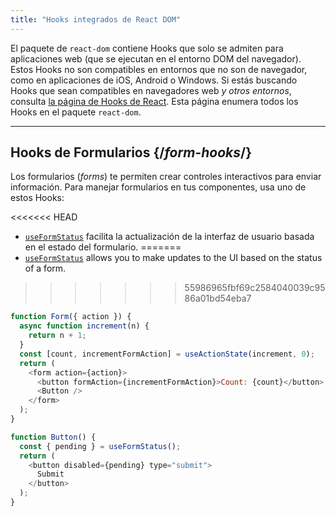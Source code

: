 ```yaml
---
title: "Hooks integrados de React DOM"
---
```


<Intro>

El paquete de `react-dom` contiene Hooks que solo se admiten para aplicaciones web (que se ejecutan en el entorno DOM del navegador). Estos Hooks no son compatibles en entornos que no son de navegador, como en aplicaciones de iOS, Android o Windows. Si estás buscando Hooks que sean compatibles en navegadores web *y otros entornos*, consulta [la página de Hooks de React](/reference/react). Esta página enumera todos los Hooks en el paquete `react-dom`.

</Intro>

---

## Hooks de Formularios {/*form-hooks*/}

Los formularios (*forms*) te permiten crear controles interactivos para enviar información. Para manejar formularios en tus componentes, usa uno de estos Hooks:

<<<<<<< HEAD
* [`useFormStatus`](/reference/react-dom/hooks/useFormStatus) facilita la actualización de la interfaz de usuario basada en el estado del formulario.
=======
* [`useFormStatus`](/reference/react-dom/hooks/useFormStatus) allows you to make updates to the UI based on the status of a form.
>>>>>>> 55986965fbf69c2584040039c9586a01bd54eba7

```js
function Form({ action }) {
  async function increment(n) {
    return n + 1;
  }
  const [count, incrementFormAction] = useActionState(increment, 0);
  return (
    <form action={action}>
      <button formAction={incrementFormAction}>Count: {count}</button>
      <Button />
    </form>
  );
}

function Button() {
  const { pending } = useFormStatus();
  return (
    <button disabled={pending} type="submit">
      Submit
    </button>
  );
}
```
